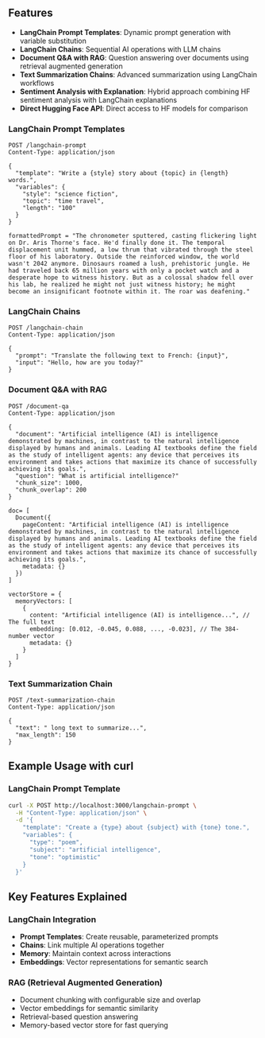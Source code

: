 ## Features

- **LangChain Prompt Templates**: Dynamic prompt generation with variable substitution
- **LangChain Chains**: Sequential AI operations with LLM chains
- **Document Q&A with RAG**: Question answering over documents using retrieval augmented generation
- **Text Summarization Chains**: Advanced summarization using LangChain workflows
- **Sentiment Analysis with Explanation**: Hybrid approach combining HF sentiment analysis with LangChain explanations
- **Direct Hugging Face API**: Direct access to HF models for comparison

### LangChain Prompt Templates

```http
POST /langchain-prompt
Content-Type: application/json

{
  "template": "Write a {style} story about {topic} in {length} words.",
  "variables": {
    "style": "science fiction",
    "topic": "time travel",
    "length": "100"
  }
}

formattedPrompt = "The chronometer sputtered, casting flickering light on Dr. Aris Thorne's face. He'd finally done it. The temporal displacement unit hummed, a low thrum that vibrated through the steel floor of his laboratory. Outside the reinforced window, the world wasn't 2042 anymore. Dinosaurs roamed a lush, prehistoric jungle. He had traveled back 65 million years with only a pocket watch and a desperate hope to witness history. But as a colossal shadow fell over his lab, he realized he might not just witness history; he might become an insignificant footnote within it. The roar was deafening."

```

### LangChain Chains

```http
POST /langchain-chain
Content-Type: application/json

{
  "prompt": "Translate the following text to French: {input}",
  "input": "Hello, how are you today?"
}
```

### Document Q&A with RAG

```http
POST /document-qa
Content-Type: application/json

{
  "document": "Artificial intelligence (AI) is intelligence demonstrated by machines, in contrast to the natural intelligence displayed by humans and animals. Leading AI textbooks define the field as the study of intelligent agents: any device that perceives its environment and takes actions that maximize its chance of successfully achieving its goals.",
  "question": "What is artificial intelligence?"
  "chunk_size": 1000,
  "chunk_overlap": 200
}

doc= [
  Document({
    pageContent: "Artificial intelligence (AI) is intelligence demonstrated by machines, in contrast to the natural intelligence displayed by humans and animals. Leading AI textbooks define the field as the study of intelligent agents: any device that perceives its environment and takes actions that maximize its chance of successfully achieving its goals.",
    metadata: {}
  })
]

vectorStore = {
  memoryVectors: [
    {
      content: "Artificial intelligence (AI) is intelligence...", // The full text
      embedding: [0.012, -0.045, 0.088, ..., -0.023], // The 384-number vector
      metadata: {}
    }
  ]
}
```

### Text Summarization Chain

```http
POST /text-summarization-chain
Content-Type: application/json

{
  "text": " long text to summarize...",
  "max_length": 150
}
```

## Example Usage with curl

### LangChain Prompt Template

```bash
curl -X POST http://localhost:3000/langchain-prompt \
  -H "Content-Type: application/json" \
  -d '{
    "template": "Create a {type} about {subject} with {tone} tone.",
    "variables": {
      "type": "poem",
      "subject": "artificial intelligence",
      "tone": "optimistic"
    }
  }'
```

## Key Features Explained

### LangChain Integration

- **Prompt Templates**: Create reusable, parameterized prompts
- **Chains**: Link multiple AI operations together
- **Memory**: Maintain context across interactions
- **Embeddings**: Vector representations for semantic search

### RAG (Retrieval Augmented Generation)

- Document chunking with configurable size and overlap
- Vector embeddings for semantic similarity
- Retrieval-based question answering
- Memory-based vector store for fast querying
